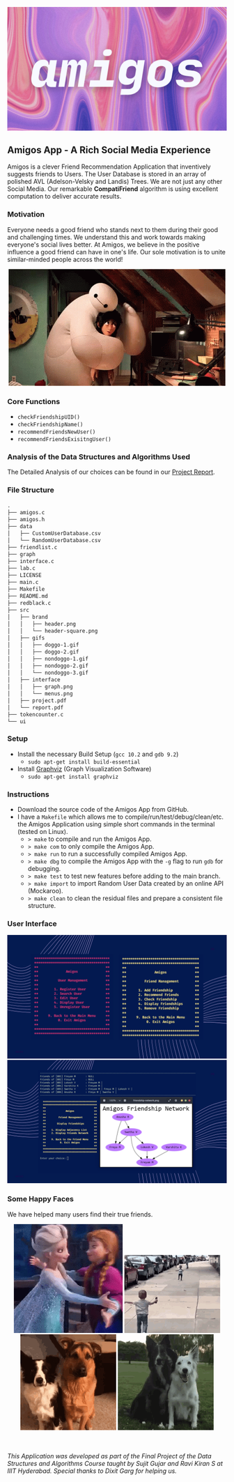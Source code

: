 ![](/src/brand/header.png)

## Amigos App - A Rich Social Media Experience

Amigos is a clever Friend Recommendation Application that inventively suggests friends to Users. The User Database is stored in an array of polished AVL (Adelson-Velsky and Landis) Trees. We are not just any other Social Media. Our remarkable **CompatiFriend** algorithm is using excellent computation to deliver accurate results.

### Motivation

Everyone needs a good friend who stands next to them during their good and challenging times. We understand this and work towards making everyone's social lives better. At Amigos, we believe in the positive influence a good friend can have in one's life. Our sole motivation is to unite similar-minded people across the world!

<p align="center">
  <img src="src/gifs/nondoggo-1.gif">
</p>

### Core Functions

-   `checkFriendshipUID()`
-   `checkFriendshipName()`
-   `recommendFriendsNewUser()`
-   `recommendFriendsExisitngUser()`

### Analysis of the Data Structures and Algorithms Used

The Detailed Analysis of our choices can be found in our [Project Report](https://github.com/freyam/amigos/blob/main/src/data-structures-and-algorithms-report.pdf).

### File Structure

```
.
├── amigos.c
├── amigos.h
├── data
│   ├── CustomUserDatabase.csv
│   └── RandomUserDatabase.csv
├── friendlist.c
├── graph
├── interface.c
├── lab.c
├── LICENSE
├── main.c
├── Makefile
├── README.md
├── redblack.c
├── src
│   ├── brand
│   │   ├── header.png
│   │   └── header-square.png
│   ├── gifs
│   │   ├── doggo-1.gif
│   │   ├── doggo-2.gif
│   │   ├── nondoggo-1.gif
│   │   ├── nondoggo-2.gif
│   │   └── nondoggo-3.gif
│   ├── interface
│   │   ├── graph.png
│   │   └── menus.png
│   ├── project.pdf
│   └── report.pdf
├── tokencounter.c
└── ui
```

### Setup

-   Install the necessary Build Setup (`gcc 10.2` and `gdb 9.2`)
    -   `sudo apt-get install build-essential`
-   Install [Graphviz](https://graphviz.org/) (Graph Visualization Software)
    -   `sudo apt-get install graphviz`

### Instructions

-   Download the source code of the Amigos App from GitHub.
-   I have a `Makefile` which allows me to compile/run/test/debug/clean/etc. the Amigos Application using simple short commands in the terminal (tested on Linux).
    -   `> make` to compile and run the Amigos App.
    -   `> make com` to only compile the Amigos App.
    -   `> make run` to run a successfully compiled Amigos App.
    -   `> make dbg` to compile the Amigos App with the `-g` flag to run `gdb` for debugging.
    -   `> make test` to test new features before adding to the main branch.
    -   `> make import` to import Random User Data created by an online API (Mockaroo).
    -   `> make clean` to clean the residual files and prepare a consistent file structure.

### User Interface

![](/src/interface/menus.png)
![](/src/interface/graph.png)

### Some Happy Faces

We have helped many users find their true friends.

<div align="center">
  <img src="src/gifs/nondoggo-2.gif">
  <img src="src/gifs/nondoggo-3.gif">
</div>

<div align="center">
  <img src="src/gifs/doggo-1.gif">
  <img src="src/gifs/doggo-2.gif">
</div>

<br>
<br>

_This Application was developed as part of the Final Project of the Data Structures and Algorithms Course taught by Sujit Gujar and Ravi Kiran S at IIIT Hyderabad._
_Special thanks to Dixit Garg for helping us._
